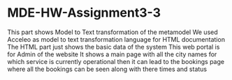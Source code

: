 # MDE-HW-Assignment3-3
This part shows Model to Text transformation of the metamodel
We used Acceleo as model to text transformation language for HTML documentation 
The HTML part just shows the basic data of the system
This web portal is for Admin of the website
It shows a main page with all the city names for which service is currently operational
then it can lead to the bookings page where all the bookings can be seen along with there times and status
